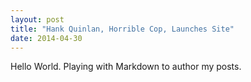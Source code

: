 ```yaml
---
layout: post
title: "Hank Quinlan, Horrible Cop, Launches Site"
date: 2014-04-30
---
```


Hello World. Playing with Markdown to author my posts. 
